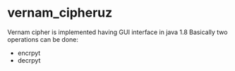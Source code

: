 # vernam_cipheruz
Vernam cipher is implemented having GUI interface in java 1.8
Basically two operations can be done:
- encrpyt
- decrpyt
